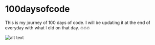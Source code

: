 # 100daysofcode
This is my journey of 100 days of code. I will be updating it at the end of everyday with what I did on that day. 🔥🔥🔥

![alt text](https://letslearnabout.net/wp-content/uploads/2018/12/aaaaaaaaaaaaaaaaaaaaab.jpg)
